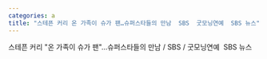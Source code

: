 ```yaml
---
categories: a
title: "스테픈 커리 온 가족이 슈가 팬…슈퍼스타들의 만남  SBS  굿모닝연예  SBS 뉴스"
---
```

스테픈 커리 "온 가족이 슈가 팬"…슈퍼스타들의 만남 / SBS / 굿모닝연예&nbsp;&nbsp;SBS 뉴스